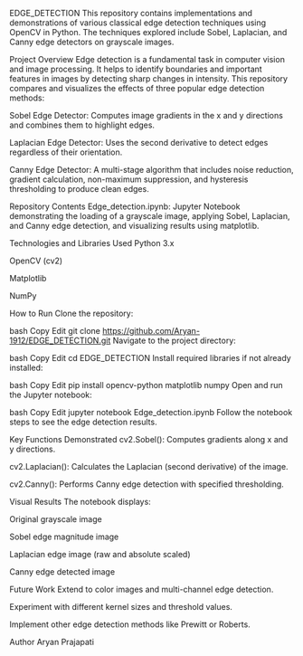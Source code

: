 EDGE_DETECTION
This repository contains implementations and demonstrations of various classical edge detection techniques using OpenCV in Python. The techniques explored include Sobel, Laplacian, and Canny edge detectors on grayscale images.

Project Overview
Edge detection is a fundamental task in computer vision and image processing. It helps to identify boundaries and important features in images by detecting sharp changes in intensity. This repository compares and visualizes the effects of three popular edge detection methods:

Sobel Edge Detector: Computes image gradients in the x and y directions and combines them to highlight edges.

Laplacian Edge Detector: Uses the second derivative to detect edges regardless of their orientation.

Canny Edge Detector: A multi-stage algorithm that includes noise reduction, gradient calculation, non-maximum suppression, and hysteresis thresholding to produce clean edges.

Repository Contents
Edge_detection.ipynb: Jupyter Notebook demonstrating the loading of a grayscale image, applying Sobel, Laplacian, and Canny edge detection, and visualizing results using matplotlib.

Technologies and Libraries Used
Python 3.x

OpenCV (cv2)

Matplotlib

NumPy

How to Run
Clone the repository:

bash
Copy
Edit
git clone https://github.com/Aryan-1912/EDGE_DETECTION.git
Navigate to the project directory:

bash
Copy
Edit
cd EDGE_DETECTION
Install required libraries if not already installed:

bash
Copy
Edit
pip install opencv-python matplotlib numpy
Open and run the Jupyter notebook:

bash
Copy
Edit
jupyter notebook Edge_detection.ipynb
Follow the notebook steps to see the edge detection results.

Key Functions Demonstrated
cv2.Sobel(): Computes gradients along x and y directions.

cv2.Laplacian(): Calculates the Laplacian (second derivative) of the image.

cv2.Canny(): Performs Canny edge detection with specified thresholding.

Visual Results
The notebook displays:

Original grayscale image

Sobel edge magnitude image

Laplacian edge image (raw and absolute scaled)

Canny edge detected image

Future Work
Extend to color images and multi-channel edge detection.

Experiment with different kernel sizes and threshold values.

Implement other edge detection methods like Prewitt or Roberts.

Author
Aryan Prajapati
